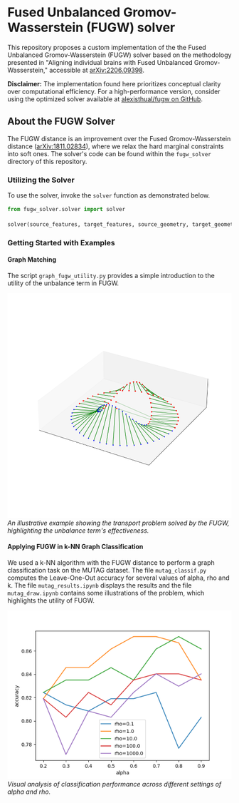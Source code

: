 # Fused Unbalanced Gromov-Wasserstein (FUGW) solver 

This repository proposes a custom implementation of the the Fused Unbalanced Gromov-Wasserstein (FUGW) solver based on the methodology presented in "Aligning individual brains with Fused Unbalanced Gromov-Wasserstein," accessible at [arXiv:2206.09398](https://arxiv.org/abs/2206.09398).

**Disclaimer:** The implementation found here prioritizes conceptual clarity over computational efficiency. For a high-performance version, consider using the optimized solver available at [alexisthual/fugw on GitHub](https://github.com/alexisthual/fugw).

## About the FUGW Solver

The FUGW distance is an improvement over the Fused Gromov-Wasserstein distance ([arXiv:1811.02834](https://arxiv.org/abs/1811.02834)), where we relax the hard marginal constraints into soft ones. The solver's code can be found within the `fugw_solver` directory of this repository.

### Utilizing the Solver

To use the solver, invoke the `solver` function as demonstrated below. 

```python
from fugw_solver.solver import solver

solver(source_features, target_features, source_geometry, target_geometry, w_s=None, w_t=None, device="cpu", nits_bcd=10, nits_uot=1000, alpha=0.5, rho=1, eps=1e-2)
```

### Getting Started with Examples

#### Graph Matching

The script `graph_fugw_utility.py` provides a simple introduction to the utility of the unbalance term in FUGW.

![Transport Diagram](figures/transport.png)
*An illustrative example showing the transport problem solved by the FUGW, highlighting the unbalance term's effectiveness.*

#### Applying FUGW in k-NN Graph Classification

We used a k-NN algorithm with the FUGW distance to perform a graph classification task on the MUTAG dataset. The file `mutag_classif.py` computes the Leave-One-Out accuracy for several values of alpha, rho and k. The file `mutag_results.ipynb` displays the results and the file `mutag_draw.ipynb` contains some illustrations of the problem, which highlights the utility of FUGW.

![MUTAG Results](figures/mutag/mutag_alpha.png)
*Visual analysis of classification performance across different settings of alpha and rho.*

